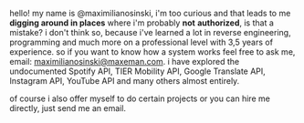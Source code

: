 hello! my name is @maximilianosinski, i'm too curious and that leads to me **digging around in places** where i'm probably **not** **authorized**, is that a mistake? i don't think so, because i've learned a lot in reverse engineering, programming and much more on a professional level with 3,5 years of experience.
so if you want to know how a system works feel free to ask me, email: maximilianosinski@maxeman.com. i have explored the undocumented Spotify API, TIER Mobility API, Google Translate API, Instagram API, YouTube API and many others almost entirely.

of course i also offer myself to do certain projects or you can hire me directly, just send me an email.

<!---
maximilianosinski/maximilianosinski is a ✨ special ✨ repository because its `README.md` (this file) appears on your GitHub profile.
You can click the Preview link to take a look at your changes.
--->
